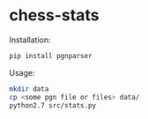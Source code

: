 # chess-stats

Installation:

```bash
pip install pgnparser
```

Usage:

```bash
mkdir data
cp <some pgn file or files> data/
python2.7 src/stats.py
```
